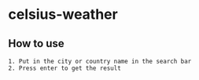 # celsius-weather

## How to use
```
1. Put in the city or country name in the search bar
2. Press enter to get the result
```
